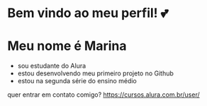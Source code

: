 # Bem vindo ao meu perfil! 💕
# Meu nome é Marina
- sou estudante do Alura
- estou desenvolvendo meu primeiro projeto no Github
- estou na segunda série do ensino médio

 
quer entrar em contato comigo? 
https://cursos.alura.com.br/user/
